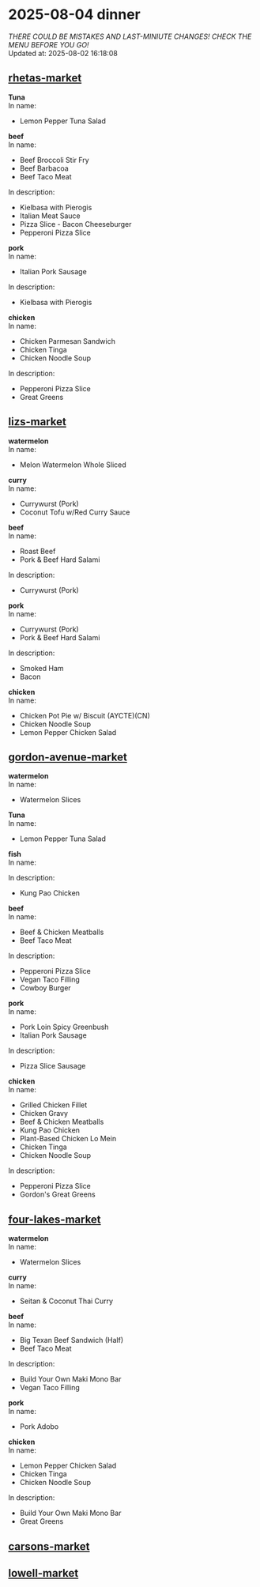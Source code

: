 # 2025-08-04 dinner  
*THERE COULD BE MISTAKES AND LAST-MINIUTE CHANGES! CHECK THE MENU BEFORE YOU GO!*  
Updated at: 2025-08-02 16:18:08  
## [rhetas-market](https://wisc-housingdining.nutrislice.com/menu/rhetas-market/dinner/2025-08-04)  
**Tuna**  
In name:   
 - Lemon Pepper Tuna Salad  
  
**beef**  
In name:   
 - Beef Broccoli Stir Fry  
 - Beef Barbacoa  
 - Beef Taco Meat  
  
In description:   
 - Kielbasa with Pierogis  
 - Italian Meat Sauce  
 - Pizza Slice - Bacon Cheeseburger  
 - Pepperoni Pizza Slice  
  
**pork**  
In name:   
 - Italian Pork Sausage  
  
In description:   
 - Kielbasa with Pierogis  
  
**chicken**  
In name:   
 - Chicken Parmesan Sandwich  
 - Chicken Tinga  
 - Chicken Noodle Soup  
  
In description:   
 - Pepperoni Pizza Slice  
 - Great Greens  
  
## [lizs-market](https://wisc-housingdining.nutrislice.com/menu/lizs-market/dinner/2025-08-04)  
**watermelon**  
In name:   
 - Melon Watermelon Whole Sliced  
  
**curry**  
In name:   
 - Currywurst (Pork)  
 - Coconut Tofu w/Red Curry Sauce  
  
**beef**  
In name:   
 - Roast Beef  
 - Pork & Beef Hard Salami  
  
In description:   
 - Currywurst (Pork)  
  
**pork**  
In name:   
 - Currywurst (Pork)  
 - Pork & Beef Hard Salami  
  
In description:   
 - Smoked Ham  
 - Bacon  
  
**chicken**  
In name:   
 - Chicken Pot Pie w/ Biscuit (AYCTE)(CN)  
 - Chicken Noodle Soup  
 - Lemon Pepper Chicken Salad  
  
## [gordon-avenue-market](https://wisc-housingdining.nutrislice.com/menu/gordon-avenue-market/dinner/2025-08-04)  
**watermelon**  
In name:   
 - Watermelon Slices  
  
**Tuna**  
In name:   
 - Lemon Pepper Tuna Salad  
  
**fish**  
In name:   
  
In description:   
 - Kung Pao Chicken  
  
**beef**  
In name:   
 - Beef & Chicken Meatballs  
 - Beef Taco Meat  
  
In description:   
 - Pepperoni Pizza Slice  
 - Vegan Taco Filling  
 - Cowboy Burger  
  
**pork**  
In name:   
 - Pork Loin Spicy Greenbush  
 - Italian Pork Sausage  
  
In description:   
 - Pizza Slice Sausage  
  
**chicken**  
In name:   
 - Grilled Chicken Fillet  
 - Chicken Gravy  
 - Beef & Chicken Meatballs  
 - Kung Pao Chicken  
 - Plant-Based Chicken Lo Mein  
 - Chicken Tinga  
 - Chicken Noodle Soup  
  
In description:   
 - Pepperoni Pizza Slice  
 - Gordon's Great Greens  
  
## [four-lakes-market](https://wisc-housingdining.nutrislice.com/menu/four-lakes-market/dinner/2025-08-04)  
**watermelon**  
In name:   
 - Watermelon Slices  
  
**curry**  
In name:   
 - Seitan & Coconut Thai Curry  
  
**beef**  
In name:   
 - Big Texan Beef Sandwich (Half)  
 - Beef Taco Meat  
  
In description:   
 - Build Your Own Maki Mono Bar  
 - Vegan Taco Filling  
  
**pork**  
In name:   
 - Pork Adobo  
  
**chicken**  
In name:   
 - Lemon Pepper Chicken Salad  
 - Chicken Tinga  
 - Chicken Noodle Soup  
  
In description:   
 - Build Your Own Maki Mono Bar  
 - Great Greens  
  
## [carsons-market](https://wisc-housingdining.nutrislice.com/menu/carsons-market/dinner/2025-08-04)  
## [lowell-market](https://wisc-housingdining.nutrislice.com/menu/lowell-market/dinner/2025-08-04)  
  
